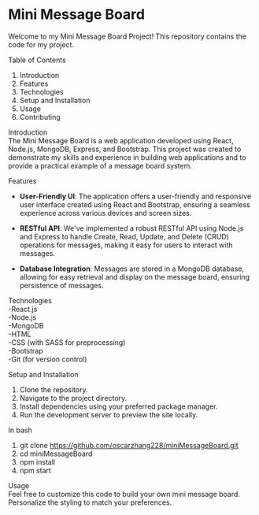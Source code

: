 # Mini Message Board

Welcome to my Mini Message Board Project! This repository contains the code for my project. <br>

Table of Contents<br>

1. Introduction<br>
2. Features<br>
3. Technologies<br>
4. Setup and Installation<br>
5. Usage<br>
6. Contributing<br>

Introduction<br>
The Mini Message Board is a web application developed using React, Node.js, MongoDB, Express, and Bootstrap. This project was created to demonstrate my skills and experience in building web applications and to provide a practical example of a message board system.<br>

Features<br>
- **User-Friendly UI**: The application offers a user-friendly and responsive user interface created using React and Bootstrap, ensuring a seamless experience across various devices and screen sizes. <br>

- **RESTful API**: We've implemented a robust RESTful API using Node.js and Express to handle Create, Read, Update, and Delete (CRUD) operations for messages, making it easy for users to interact with messages.<br>

- **Database Integration**: Messages are stored in a MongoDB database, allowing for easy retrieval and display on the message board, ensuring persistence of messages.<br>

Technologies<br>
-React.js<br>
-Node.js<br>
-MongoDB<br>
-HTML<br>
-CSS (with SASS for preprocessing)<br>
-Bootstrap<br>
-Git (for version control)<br>

Setup and Installation<br>
1. Clone the repository.<br>
2. Navigate to the project directory.<br>
3. Install dependencies using your preferred package manager.<br>
4. Run the development server to preview the site locally.<br>

In bash<br>
1. git clone https://github.com/oscarzhang228/miniMessageBoard.git<br>
2. cd miniMessageBoard<br>
3. npm install<br>
4. npm start<br>

Usage<br>
Feel free to customize this code to build your own mini message board. Personalize the styling to match your preferences.<br>
